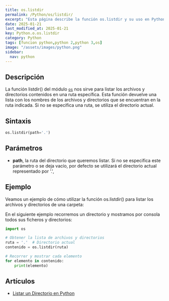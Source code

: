 ```yaml
---
title: os.listdir
permalink: /Python/os/listdir/
excerpt: "Esta página describe la función os.listdir y su uso en Python."
date: 2025-01-21
last_modified_at: 2025-01-21
key: Python.o.os.listdir
category: Python
tags: [funcion python,python 2,python 3,os]
image: "/assets/images/python.png"
sidebar:
  nav: python
---
```


## Descripción


La función listdir() del módulo [`os`](https://www.w3api.com/Python/os/) nos sirve para listar los archivos y directorios contenidos en una ruta específica. Esta función devuelve una lista con los nombres de los archivos y directorios que se encuentran en la ruta indicada. Si no se especifica una ruta, se utiliza el directorio actual.


## Sintaxis


```python
os.listdir(path='.')
```


## Parámetros

- **path**, la ruta del directorio que queremos listar. Si no se especifica este parámetro o se deja vacío, por defecto se utilizará el directorio actual representado por '.',

## Ejemplo


Veamos un ejemplo de cómo utilizar la función os.listdir() para listar los archivos y directorios de una carpeta:


En el siguiente ejemplo recorremos un directorio y mostramos por consola todos sus ficheros y directorios:


```python
import os

# Obtener la lista de archivos y directorios
ruta = '.'  # Directorio actual
contenido = os.listdir(ruta)

# Recorrer y mostrar cada elemento
for elemento in contenido:
    print(elemento)
```


## Artículos

- [Listar un Directorio en Python](https://lineadecodigo.com/python/listar-un-directorio-en-python/)
